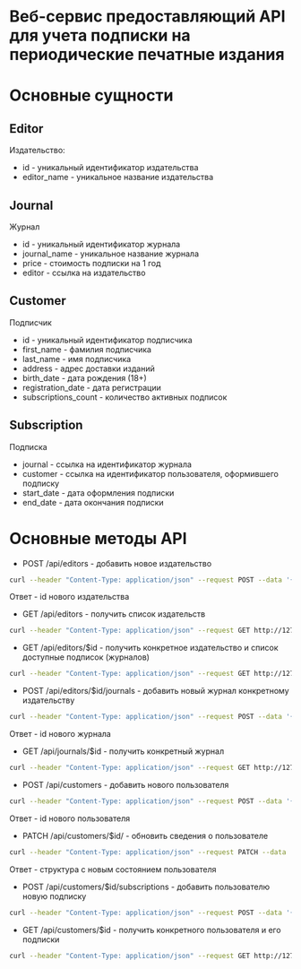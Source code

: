 # Веб-сервис предоставляющий API для учета подписки на периодические печатные издания

# Основные сущности

## Editor
Издательство:

- id - уникальный идентификатор издательства
- editor_name - уникальное название издательства

## Journal
Журнал
- id - уникальный идентификатор журнала
- journal_name - уникальное название журнала
- price - стоимость подписки на 1 год
- editor - ссылка на издательство

## Customer
Подписчик

- id - уникальный идентификатор подписчика
- first_name - фамилия подписчика
- last_name - имя подписчика
- address - адрес доставки изданий
- birth_date - дата рождения (18+)
- registration_date - дата регистрации
- subscriptions_count - количество активных подписок

## Subscription
Подписка

- journal - ссылка на идентификатор журнала
- customer - ссылка на идентификатор пользователя, оформившего подписку
- start_date - дата оформления подписки
- end_date - дата окончания подписки

# Основные методы API

- POST /api/editors - добавить новое издательство

```bash
curl --header "Content-Type: application/json" --request POST --data '{"editor_name": "Дачная пресса"}' http://127.0.0.1:8080/api/editors/
```
Ответ - id нового издательства

- GET /api/editors - получить список издательств

```bash
curl --header "Content-Type: application/json" --request GET http://127.0.0.1:8080/api/editors/
```

- GET /api/editors/$id - получить конкретное издательство и список доступные подписок (журналов)

```bash
curl --header "Content-Type: application/json" --request GET http://127.0.0.1:8080/api/editors/1/
```

- POST /api/editors/$id/journals - добавить новый журнал конкретному издательству

```bash
curl --header "Content-Type: application/json" --request POST --data '{"journal_name": "Рыбалка", "price": 100}' http://127.0.0.1:8080/api/editors/1/journals/
```
Ответ - id нового журнала

- GET /api/journals/$id - получить конкретный журнал

```bash
curl --header "Content-Type: application/json" --request GET http://127.0.0.1:8080/api/journals/1/
```

- POST /api/customers - добавить нового пользователя

```bash
curl --header "Content-Type: application/json" --request POST --data '{"first_name": "Иванов", "second_name": "Иван", "address": "г. Москва, Ленинский проспект", "birth_date": "1990-10-25"}' http://127.0.0.1:8080/api/customers/
```
Ответ - id нового пользователя

- PATCH /api/customers/$id/ - обновить сведения о пользователе

```bash
curl --header "Content-Type: application/json" --request PATCH --data '{"address": "г. Москва, Ленинский проспект, дом 2к10"}' http://127.0.0.1:8080/api/customers/1/
```
Ответ - структура с новым состоянием пользователя

- POST /api/customers/$id/subscriptions - добавить пользователю новую подписку

```bash
curl --header "Content-Type: application/json" --request POST --data '{"journal": 4}' http://127.0.0.1:8080/api/customers/1/subscriptions/
```

- GET /api/customers/$id - получить конкретного пользователя и его подписки

```bash
curl --header "Content-Type: application/json" --request GET http://127.0.0.1:8080/api/customers/1/
```
